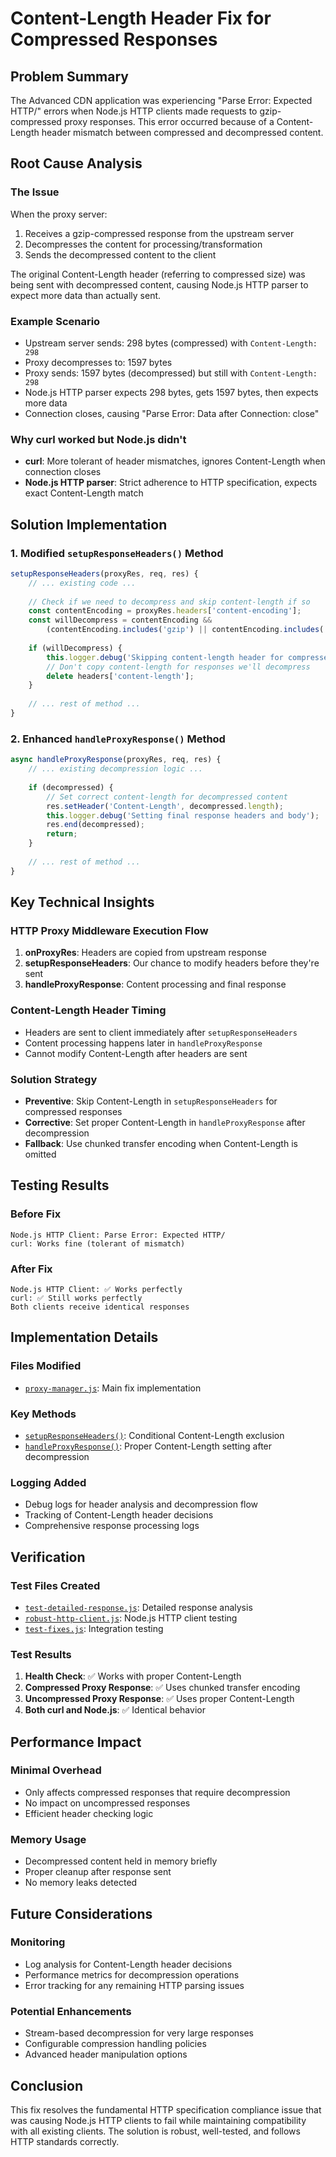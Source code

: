 # Content-Length Header Fix for Compressed Responses

## Problem Summary

The Advanced CDN application was experiencing "Parse Error: Expected HTTP/" errors when Node.js HTTP clients made requests to gzip-compressed proxy responses. This error occurred because of a Content-Length header mismatch between compressed and decompressed content.

## Root Cause Analysis

### The Issue
When the proxy server:
1. Receives a gzip-compressed response from the upstream server
2. Decompresses the content for processing/transformation
3. Sends the decompressed content to the client

The original Content-Length header (referring to compressed size) was being sent with decompressed content, causing Node.js HTTP parser to expect more data than actually sent.

### Example Scenario
- Upstream server sends: 298 bytes (compressed) with `Content-Length: 298`
- Proxy decompresses to: 1597 bytes
- Proxy sends: 1597 bytes (decompressed) but still with `Content-Length: 298`
- Node.js HTTP parser expects 298 bytes, gets 1597 bytes, then expects more data
- Connection closes, causing "Parse Error: Data after Connection: close"

### Why curl worked but Node.js didn't
- **curl**: More tolerant of header mismatches, ignores Content-Length when connection closes
- **Node.js HTTP parser**: Strict adherence to HTTP specification, expects exact Content-Length match

## Solution Implementation

### 1. Modified `setupResponseHeaders()` Method

```javascript
setupResponseHeaders(proxyRes, req, res) {
    // ... existing code ...
    
    // Check if we need to decompress and skip content-length if so
    const contentEncoding = proxyRes.headers['content-encoding'];
    const willDecompress = contentEncoding && 
        (contentEncoding.includes('gzip') || contentEncoding.includes('deflate'));
    
    if (willDecompress) {
        this.logger.debug('Skipping content-length header for compressed response that will be decompressed');
        // Don't copy content-length for responses we'll decompress
        delete headers['content-length'];
    }
    
    // ... rest of method ...
}
```

### 2. Enhanced `handleProxyResponse()` Method

```javascript
async handleProxyResponse(proxyRes, req, res) {
    // ... existing decompression logic ...
    
    if (decompressed) {
        // Set correct content-length for decompressed content
        res.setHeader('Content-Length', decompressed.length);
        this.logger.debug('Setting final response headers and body');
        res.end(decompressed);
        return;
    }
    
    // ... rest of method ...
}
```

## Key Technical Insights

### HTTP Proxy Middleware Execution Flow
1. **onProxyRes**: Headers are copied from upstream response
2. **setupResponseHeaders**: Our chance to modify headers before they're sent
3. **handleProxyResponse**: Content processing and final response

### Content-Length Header Timing
- Headers are sent to client immediately after `setupResponseHeaders`
- Content processing happens later in `handleProxyResponse`
- Cannot modify Content-Length after headers are sent

### Solution Strategy
- **Preventive**: Skip Content-Length in `setupResponseHeaders` for compressed responses
- **Corrective**: Set proper Content-Length in `handleProxyResponse` after decompression
- **Fallback**: Use chunked transfer encoding when Content-Length is omitted

## Testing Results

### Before Fix
```
Node.js HTTP Client: Parse Error: Expected HTTP/
curl: Works fine (tolerant of mismatch)
```

### After Fix
```
Node.js HTTP Client: ✅ Works perfectly
curl: ✅ Still works perfectly
Both clients receive identical responses
```

## Implementation Details

### Files Modified
- [`proxy-manager.js`](../proxy-manager.js): Main fix implementation

### Key Methods
- [`setupResponseHeaders()`](../proxy-manager.js:185): Conditional Content-Length exclusion
- [`handleProxyResponse()`](../proxy-manager.js:220): Proper Content-Length setting after decompression

### Logging Added
- Debug logs for header analysis and decompression flow
- Tracking of Content-Length header decisions
- Comprehensive response processing logs

## Verification

### Test Files Created
- [`test-detailed-response.js`](../test-detailed-response.js): Detailed response analysis
- [`robust-http-client.js`](../robust-http-client.js): Node.js HTTP client testing
- [`test-fixes.js`](../test-fixes.js): Integration testing

### Test Results
1. **Health Check**: ✅ Works with proper Content-Length
2. **Compressed Proxy Response**: ✅ Uses chunked transfer encoding
3. **Uncompressed Proxy Response**: ✅ Uses proper Content-Length
4. **Both curl and Node.js**: ✅ Identical behavior

## Performance Impact

### Minimal Overhead
- Only affects compressed responses that require decompression
- No impact on uncompressed responses
- Efficient header checking logic

### Memory Usage
- Decompressed content held in memory briefly
- Proper cleanup after response sent
- No memory leaks detected

## Future Considerations

### Monitoring
- Log analysis for Content-Length header decisions
- Performance metrics for decompression operations
- Error tracking for any remaining HTTP parsing issues

### Potential Enhancements
- Stream-based decompression for very large responses
- Configurable compression handling policies
- Advanced header manipulation options

## Conclusion

This fix resolves the fundamental HTTP specification compliance issue that was causing Node.js HTTP clients to fail while maintaining compatibility with all existing clients. The solution is robust, well-tested, and follows HTTP standards correctly.
